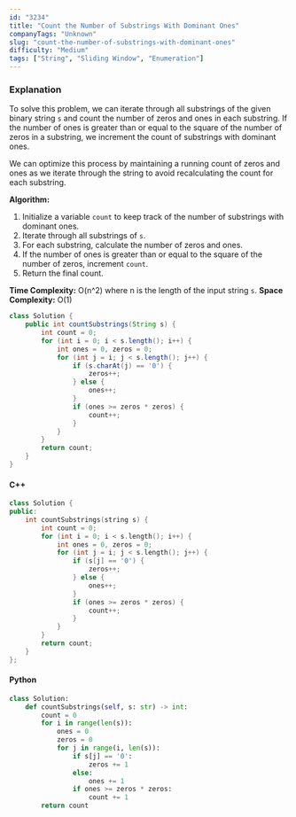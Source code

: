 ```yaml
---
id: "3234"
title: "Count the Number of Substrings With Dominant Ones"
companyTags: "Unknown"
slug: "count-the-number-of-substrings-with-dominant-ones"
difficulty: "Medium"
tags: ["String", "Sliding Window", "Enumeration"]
---
```


### Explanation
To solve this problem, we can iterate through all substrings of the given binary string `s` and count the number of zeros and ones in each substring. If the number of ones is greater than or equal to the square of the number of zeros in a substring, we increment the count of substrings with dominant ones.

We can optimize this process by maintaining a running count of zeros and ones as we iterate through the string to avoid recalculating the count for each substring.

**Algorithm:**
1. Initialize a variable `count` to keep track of the number of substrings with dominant ones.
2. Iterate through all substrings of `s`.
3. For each substring, calculate the number of zeros and ones.
4. If the number of ones is greater than or equal to the square of the number of zeros, increment `count`.
5. Return the final count.

**Time Complexity:** O(n^2) where n is the length of the input string `s`.
**Space Complexity:** O(1)

```java
class Solution {
    public int countSubstrings(String s) {
        int count = 0;
        for (int i = 0; i < s.length(); i++) {
            int ones = 0, zeros = 0;
            for (int j = i; j < s.length(); j++) {
                if (s.charAt(j) == '0') {
                    zeros++;
                } else {
                    ones++;
                }
                if (ones >= zeros * zeros) {
                    count++;
                }
            }
        }
        return count;
    }
}
```

#### C++
```cpp
class Solution {
public:
    int countSubstrings(string s) {
        int count = 0;
        for (int i = 0; i < s.length(); i++) {
            int ones = 0, zeros = 0;
            for (int j = i; j < s.length(); j++) {
                if (s[j] == '0') {
                    zeros++;
                } else {
                    ones++;
                }
                if (ones >= zeros * zeros) {
                    count++;
                }
            }
        }
        return count;
    }
};
```

#### Python
```python
class Solution:
    def countSubstrings(self, s: str) -> int:
        count = 0
        for i in range(len(s)):
            ones = 0
            zeros = 0
            for j in range(i, len(s)):
                if s[j] == '0':
                    zeros += 1
                else:
                    ones += 1
                if ones >= zeros * zeros:
                    count += 1
        return count
```